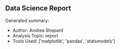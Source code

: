 ## Data Science Report

Generated summary:

- Author: Andrea Shepard
- Analysis Topic: report
- Tools Used: ['matplotlib', 'pandas', 'statsmodels']
